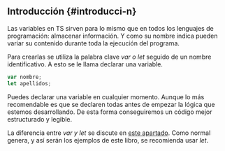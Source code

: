## Introducción {#introducci-n}

Las variables en TS sirven para lo mismo que en todos los lenguajes de programación: almacenar información. Y como su nombre indica pueden variar su contenido durante toda la ejecución del programa.

Para crearlas se utiliza la palabra clave _var o let_ seguido de un nombre identificativo. A esto se le llama declarar una variable.

```ts
var nombre; 
let apellidos;
```

Puedes declarar una variable en cualquier momento. Aunque lo más recomendable es que se declaren todas antes de empezar la lógica que estemos desarrollando. De esta forma conseguiremos un código mejor estructurado y legible.

La diferencia entre _var y let_ se discute en [este apartado](ambito_de_una_variable.md). Como normal genera, y así serán los ejemplos de este libro, se recomienda usar *let*.